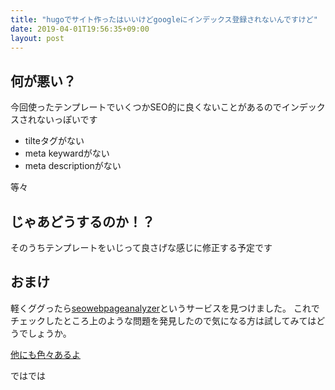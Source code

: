 ```yaml
---
title: "hugoでサイト作ったはいいけどgoogleにインデックス登録されないんですけど"
date: 2019-04-01T19:56:35+09:00
layout: post
---
```



何が悪い？
----

今回使ったテンプレートでいくつかSEO的に良くないことがあるのでインデックスされないっぽいです

- tilteタグがない
- meta keywardがない
- meta descriptionがない

等々

じゃあどうするのか！？
---

そのうちテンプレートをいじって良さげな感じに修正する予定です



おまけ
---

軽くググったら[seowebpageanalyzer](http://www.seowebpageanalyzer.com/)というサービスを見つけました。
これでチェックしたところ上のような問題を発見したので気になる方は試してみてはどうでしょうか。

[他にも色々あるよ](https://ahrefs.com/blog/free-seo-tools/)

ではでは

